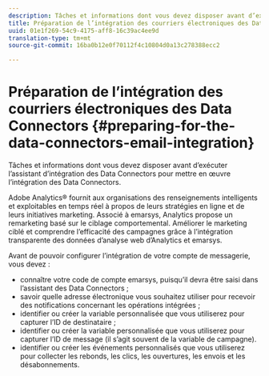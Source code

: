 ```yaml
---
description: Tâches et informations dont vous devez disposer avant d’exécuter l’assistant d’intégration des Data Connectors pour mettre en œuvre l’intégration des Data Connectors.
title: Préparation de l’intégration des courriers électroniques des Data Connectors
uuid: 01e1f269-54c9-4175-aff8-16c39ac4ee9d
translation-type: tm+mt
source-git-commit: 16ba0b12e0f70112f4c10804d0a13c278388ecc2

---
```



# Préparation de l’intégration des courriers électroniques des Data Connectors {#preparing-for-the-data-connectors-email-integration}

Tâches et informations dont vous devez disposer avant d’exécuter l’assistant d’intégration des Data Connectors pour mettre en œuvre l’intégration des Data Connectors.

Adobe Analytics® fournit aux organisations des renseignements intelligents et exploitables en temps réel à propos de leurs stratégies en ligne et de leurs initiatives marketing. Associé à emarsys, Analytics propose un remarketing basé sur le ciblage comportemental. Améliorer le marketing ciblé et comprendre l’efficacité des campagnes grâce à l’intégration transparente des données d’analyse web d’Analytics et emarsys.

Avant de pouvoir configurer l’intégration de votre compte de messagerie, vous devez :

* connaître votre code de compte emarsys, puisqu’il devra être saisi dans l’assistant des Data Connectors ;
* savoir quelle adresse électronique vous souhaitez utiliser pour recevoir des notifications concernant les opérations intégrées ;
* identifier ou créer la variable personnalisée que vous utiliserez pour capturer l’ID de destinataire ;
* identifier ou créer la variable personnalisée que vous utiliserez pour capturer l’ID de message (il s’agit souvent de la variable de campagne).
* identifier ou créer les événements personnalisés que vous utiliserez pour collecter les rebonds, les clics, les ouvertures, les envois et les désabonnements.

